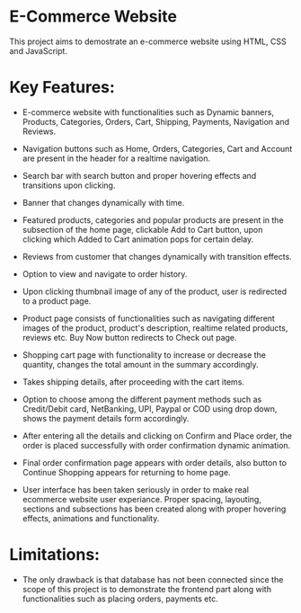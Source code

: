 # E-Commerce Website
This project aims to demostrate an e-commerce website using HTML, CSS and JavaScript. 

# Key Features:
- E-commerce website with functionalities such as Dynamic banners, Products, Categories, Orders, Cart, Shipping, Payments, Navigation and Reviews.
  
- Navigation buttons such as Home, Orders, Categories, Cart and Account are present in the header for a realtime navigation.

- Search bar with search button and proper hovering effects and transitions upon clicking.

- Banner that changes dynamically with time.

- Featured products, categories and popular products are present in the subsection of the home page, clickable Add to Cart button, upon clicking which Added to Cart animation pops for certain delay.

- Reviews from customer that changes dynamically with transition effects.

- Option to view and navigate to order history.

- Upon clicking thumbnail image of any of the product, user is redirected to a product page.

- Product page consists of functionalities such as navigating different images of the product, product's description, realtime related products, reviews etc. Buy Now button redirects to Check out page.

- Shopping cart page with functionality to increase or decrease the quantity, changes the total amount in the summary accordingly.

- Takes shipping details, after proceeding with the cart items.

- Option to choose among the different payment methods such as Credit/Debit card, NetBanking, UPI, Paypal or COD using drop down, shows the payment details form accordingly.

- After entering all the details and clicking on Confirm and Place order, the order is placed successfully with order confirmation dynamic animation.

- Final order confirmation page appears with order details, also button to Continue Shopping appears for returning to home page.

- User interface has been taken seriously in order to make real ecommerce website user experiance. Proper spacing, layouting, sections and subsections has been created along with proper hovering effects, animations and functionality.

# Limitations:
- The only drawback is that database has not been connected since the scope of this project is to demonstrate the frontend part along with functionalities such as placing orders, payments etc.
